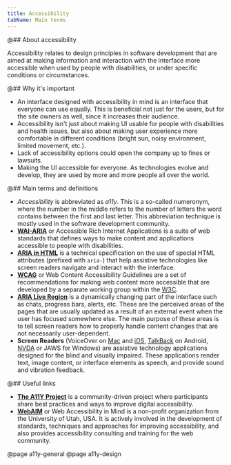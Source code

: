 ```yaml
---
title: Accessibility
tabName: Main terms
---
```


@## About accessibility

<!-- > 💡 Accessibility (a11y) is a measure of how accessible a computer system is to all people, including those with disabilities or impairments. It concerns both software and hardware and how they are configured in order to enable a disabled or impaired person to use that computer system successfully. -->

<!-- Accessibility is also known as assistive technology. -->

Accessibility relates to design principles in software development that are aimed at making information and interaction with the interface more accessible when used by people with disabilities, or under specific conditions or circumstances.

<!-- Interface designed with accessibility in mind can convert text-to-speech or output to specialized braille equipment for the visually impaired. -->

<!-- Media such as images and videos can also be accessible. _An example of accessibility embedded in media is subtitles. In this case, the film may not be made for the hearing impaired, but subtitles help in making film accessible to people with hearing impairments._ -->

@## Why it's important

- An interface designed with accessibility in mind is an interface that everyone can use equally. This is beneficial not just for the users, but for the site owners as well, since it increases their audience.
- Accessibility isn't just about making UI usable for people with disabilities and health issues, but also about making user experience more comfortable in different conditions (bright sun, noisy environment, limited movement, etc.).
- Lack of accessibility options could open the company up to fines or lawsuits.
- Making the UI accessible for everyone. As technologies evolve and develop, they are used by more and more people all over the world.

@## Main terms and definitions

- *Accessibility* is abbreviated as *a11y*. This is a so-called numeronym, where the number in the middle refers to the number of letters the word contains between the first and last letter. This abbreviation technique is mostly used in the software development community.
- **[WAI-ARIA](https://www.w3.org/WAI/standards-guidelines/aria/)** or Accessible Rich Internet Applications is a suite of web standards that defines ways to make content and applications accessible to people with disabilities.
- **[ARIA in HTML](https://www.w3.org/TR/html-aria/)** is a technical specification on the use of special HTML attributes (prefixed with `aria-`) that help assistive technologies like screen readers navigate and interact with the interface.
- **[WCAG](https://www.w3.org/TR/WCAG20/)** or Web Content Accessibility Guidelines are a set of recommendations for making web content more accessible that are developed by a separate working group within the [W3C](https://www.w3.org/).
- **[ARIA Live Region](https://www.w3.org/TR/wai-aria-1.2/#dfn-live-region)** is a dynamically changing part of the interface such as chats, progress bars, alerts, etc. These are the perceived areas of the pages that are usually updated as a result of an external event when the user has focused somewhere else. The main purpose of these areas is to tell screen readers how to properly handle content changes that are not necessarily user-dependent.
- **Screen Readers** (VoiceOver on [Mac](https://youtu.be/5R-6WvAihms) and [iOS](https://youtu.be/bCHpdjvxBws), [TalkBack](https://youtu.be/0Zpzl4EKCco) on Android, [NVDA](https://youtu.be/Jao3s_CwdRU) or JAWS for Windows) are assistive technology applications designed for the blind and visually impaired. These applications render text, image content, or interface elements as speech, and provide sound and vibration feedback.

@## Useful links

- **[The A11Y Project](https://a11yproject.com/)** is a community-driven project where participants share best practices and ways to improve digital accessibility.
- **[WebAIM](https://webaim.org/)** or Web Accessibility in Mind is a non-profit organization from the University of Utah, USA. It is actively involved in the development of standards, techniques and approaches for improving accessibility, and also provides accessibility consulting and training for the web community.

@page a11y-general
@page a11y-design
